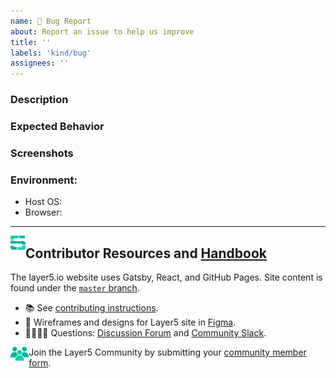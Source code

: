 ```yaml
---
name: 🐛 Bug Report
about: Report an issue to help us improve
title: ''
labels: 'kind/bug'
assignees: ''
---
```

### Description
<!-- A brief description with a link to the page on the site where you found the issue. -->

### Expected Behavior
<!-- A brief description of what you expected to happen. -->

### Screenshots
<!-- Add screenshots, if applicable, to help explain your problem. -->

### Environment:
- Host OS:
- Browser:

---
<img src="https://raw.githubusercontent.com/layer5io/layer5/master/.github/assets/images/layer5/5-light-small.svg" width="24px" align="left" /><h2>Contributor Resources and <a href="https://layer5.io/community/handbook">Handbook</a></h2>

The layer5.io website uses Gatsby, React, and GitHub Pages. Site content is found under the [`master` branch](https://github.com/layer5io/layer5/tree/master).
- 📚 See [contributing instructions](https://github.com/layer5io/layer5/blob/master/CONTRIBUTING.md).
- 🎨 Wireframes and designs for Layer5 site in [Figma](https://www.figma.com/file/5ZwEkSJwUPitURD59YHMEN/Layer5-Designs).
- 🙋🏾🙋🏼 Questions: [Discussion Forum](https://discuss.layer5.io) and [Community Slack](https://slack.layer5.io).

<img src="https://raw.githubusercontent.com/layer5io/layer5/master/.github/assets/images/buttons/community.png" height="22px" align="left" />Join the Layer5 Community by submitting your [community member form](https://layer5.io/newcomer).
